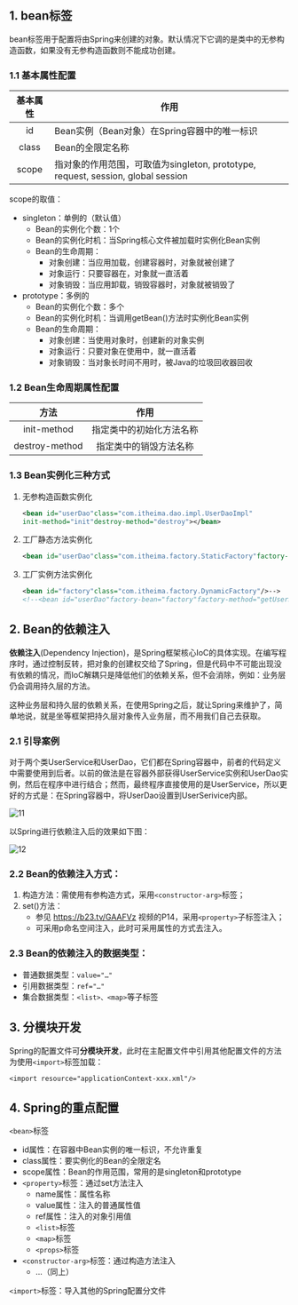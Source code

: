 ## 1. bean标签

bean标签用于配置将由Spring来创建的对象。默认情况下它调的是类中的无参构造函数，如果没有无参构造函数则不能成功创建。

### 1.1 基本属性配置

| 基本属性 | 作用                                                         |
| :------: | ------------------------------------------------------------ |
|    id    | Bean实例（Bean对象）在Spring容器中的唯一标识                 |
|  class   | Bean的全限定名称                                             |
|  scope   | 指对象的作用范围，可取值为singleton, prototype, request, session, global session |

scope的取值：

- singleton：单例的（默认值）
    - Bean的实例化个数：1个
    - Bean的实例化时机：当Spring核心文件被加载时实例化Bean实例
    - Bean的生命周期：
        - 对象创建：当应用加载，创建容器时，对象就被创建了
        - 对象运行：只要容器在，对象就一直活着
        - 对象销毁：当应用卸载，销毁容器时，对象就被销毁了
- prototype：多例的
    - Bean的实例化个数：多个
    - Bean的实例化时机：当调用getBean()方法时实例化Bean实例
    - Bean的生命周期：
        - 对象创建：当使用对象时，创建新的对象实例
        - 对象运行：只要对象在使用中，就一直活着
        - 对象销毁：当对象长时间不用时，被Java的垃圾回收器回收

### 1.2 Bean生命周期属性配置

|      方法      |           作用           |
| :------------: | :----------------------: |
|  init-method   | 指定类中的初始化方法名称 |
| destroy-method |  指定类中的销毁方法名称  |

### 1.3 Bean实例化三种方式

1. 无参构造函数实例化

    ```xml
    <bean id="userDao"class="com.itheima.dao.impl.UserDaoImpl"
    init-method="init"destroy-method="destroy"></bean>
    ```

2. 工厂静态方法实例化

    ```xml
    <bean id="userDao"class="com.itheima.factory.StaticFactory"factory-method="getUserDao"></bean>
    ```

3. 工厂实例方法实例化

    ```xml
    <bean id="factory"class="com.itheima.factory.DynamicFactory"/>-->
    <!--<bean id="userDao"factory-bean="factory"factory-method="getUserDao"/>
    ```

## 2. Bean的依赖注入

**依赖注入**(Dependency Injection)，是Spring框架核心IoC的具体实现。在编写程序时，通过控制反转，把对象的创建权交给了Spring，但是代码中不可能出现没有依赖的情况，而IoC解耦只是降低他们的依赖关系，但不会消除，例如：业务层仍会调用持久层的方法。

这种业务层和持久层的依赖关系，在使用Spring之后，就让Spring来维护了，简单地说，就是坐等框架把持久层对象传入业务层，而不用我们自己去获取。

### 2.1 引导案例

对于两个类UserService和UserDao，它们都在Spring容器中，前者的代码定义中需要使用到后者。以前的做法是在容器外部获得UserService实例和UserDao实例，然后在程序中进行结合；然而，最终程序直接使用的是UserService，所以更好的方式是：在Spring容器中，将UserDao设置到UserSerivice内部。

![11](https://chua-n.gitee.io/blog-images/notebooks/JavaWeb/Spring/11.png)

以Spring进行依赖注入后的效果如下图：

![12](https://chua-n.gitee.io/blog-images/notebooks/JavaWeb/Spring/12.png)

### 2.2 Bean的依赖注入方式：

1. 构造方法：需使用有参构造方式，采用`<constructor-arg>`标签；
2. set()方法：
    - 参见 https://b23.tv/GAAFVz 视频的P14，采用`<property>`子标签注入；
    - 可采用p命名空间注入，此时可采用属性的方式去注入。

### 2.3 Bean的依赖注入的数据类型：

- 普通数据类型：`value="…"`
- 引用数据类型：`ref="…"`
- 集合数据类型：`<list>、<map>`等子标签

## 3. 分模块开发

Spring的配置文件可**分模块开发**，此时在主配置文件中引用其他配置文件的方法为使用`<import>`标签加载：

`<import resource="applicationContext-xxx.xml"/>`

## 4. Spring的重点配置

`<bean>`标签

- id属性：在容器中Bean实例的唯一标识，不允许重复
- class属性：要实例化的Bean的全限定名
- scope属性：Bean的作用范围，常用的是singleton和prototype
- `<property>`标签：通过set方法注入
    - name属性：属性名称
    - value属性：注入的普通属性值
    - ref属性：注入的对象引用值
    - `<list>`标签
    - `<map>`标签
    - `<props>`标签
- `<constructor-arg>`标签：通过构造方法注入
    - …（同上）

`<import>`标签：导入其他的Spring配置分文件

